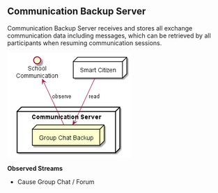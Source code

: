 ## Communication Backup Server

Communication Backup Server receives and stores all exchange communication data including messages, which can be retrieved by all participants when resuming communication sessions.

![Communication Backup Server](communication_backup_server.png)

**Observed Streams**

* Cause Group Chat / Forum
